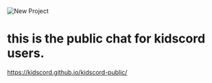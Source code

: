 #
![New Project](https://github.com/Kidscord/kidscord.github.io/assets/116015847/776a5212-1fdd-4af5-a482-4d96d57286d0)






# this is the public chat for kidscord users.


https://kidscord.github.io/kidscord-public/
